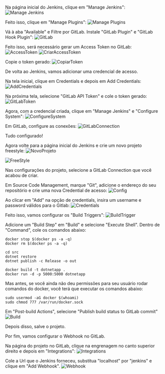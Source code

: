 Na página inicial do Jenkins, clique em "Manage Jenkins":
![Manage Jenkins](res/000.png  "Manage Jenkins")

Feito isso, clique em "Manage Plugins":
![Manage Plugins](res/001.png  "Manage Plugins")

Vá à aba "Available" e Filtre por GitLab.
Instale "GitLab Plugin" e "GitLab Hook Plugin":
![GitLab](res/002.png  "GitLab")

Feito isso, será necessário gerar um Access Token no GitLab:
![AccessToken](res/005.png  "AccessToken")
![CriarAccessToken](res/006.png  "CriarAccessToken")

Copie o token gerado:
![CopiarToken](res/007.png  "CopiarToken")

De volta ao Jenkins, vamos adicionar uma credencial de acesso.

Na tela inicial, clique em Credentials e depois em Add Credentials:
![AddCredentials](res/008.png  "AddCredentials")

Na próxima tela, selecione "GitLab API Token" e cole o token gerado:
![GitLabToken](res/009.png  "GitLabToken")

Agora, com a credencial criada, clique em "Manage Jenkins" e "Configure System":
![ConfigureSystem](res/010.png  "ConfigureSystem")

Em GitLab, configure as conexões:
![GitLabConnection](res/011.png  "GitLabConnection")

Tudo configurado!

Agora volte para a página inicial do Jenkins e crie um novo projeto freestyle:
![NovoProjeto](res/003.png  "NovoProjeto")

![FreeStyle](res/004.png  "FreeStyle")

Nas configurações do projeto, selecione a GitLab Connection que você acabou de criar.

Em Source Code Management, marque "Git", adicione o endereço do seu repositório e crie uma nova Credential de acesso:
![Config](res/012.png  "Config")

Ao clicar em "Add" na opção de credentials, insira um username e password válidos para o Gitlab:
![Credentials](res/013.png  "Credentials")

Feito isso, vamos configurar os "Build Triggers":
![BuildTrigger](res/014.png  "BuildTrigger")

Adicione um "Build Step" em "Build" e selecione "Execute Shell". Dentro de "Command", cole os comandos abaixo:
```shell
docker stop $(docker ps -a -q)
docker rm $(docker ps -a -q)

cd src
dotnet restore
dotnet publish -c Release -o out

docker build -t dotnetapp .
docker run -d -p 5000:5000 dotnetapp
```
Mas antes, se você ainda não deu permissões para seu usuário rodar comandos do docker, você terá que executar os comandos abaixo:
```shell
sudo usermod -aG docker $(whoami)
sudo chmod 777 /var/run/docker.sock 
```

Em "Post-build Actions", selecione "Publish build status to GitLab commit"
![Build](res/015.png  "Build")

Depois disso, salve o projeto.

Por fim, vamos configurar o Webhook no GitLab.

Na página do projeto no GitLab, clique na engrenagem no canto superior direito e depois em "Integrations":
![Integrations](res/016.png  "Integrations")

Cole a Url que o Jenkins forneceu, substitua "localhost" por "jenkins" e clique em "Add Webhook".
![Webhook](res/017.png  "Webhook")

